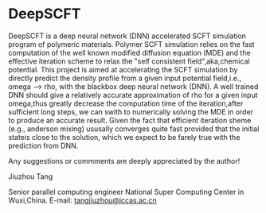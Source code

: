 # DeepSCFT
DeepSCFT is a deep neural network (DNN) accelerated SCFT simulation program of polymeric materials. 
Polymer SCFT simulation relies on the fast computation of the well known
modified diffusion equation (MDE) and the effective iteration scheme to relax the "self consistent field",aka,chemical potential. This project is aimed at
accelerating the SCFT simulation by directly predict the density profile from
a given input potential field,i.e., omega --> rho, with the blackbox deep
neural network (DNN). A well trained DNN should give a relatively accurate 
approximation of rho for a given input omega,thus greatly decrease the computation time of the iteration,after sufficient long steps, we can swith to numerically solving the MDE in order to produce an accurate result. Given the fact that efficient iteration sheme (e.g., anderson mixing) ususally converges quite fast provided that the initial stateis close to the solution, which we expect to be farely true with the prediction from DNN. 


Any suggestions or commments are deeply appreciated by the author!

Jiuzhou Tang

Senior parallel computing engineer
National Super Computing Center in Wuxi,China.
E-mail: tangjiuzhou@iccas.ac.cn



